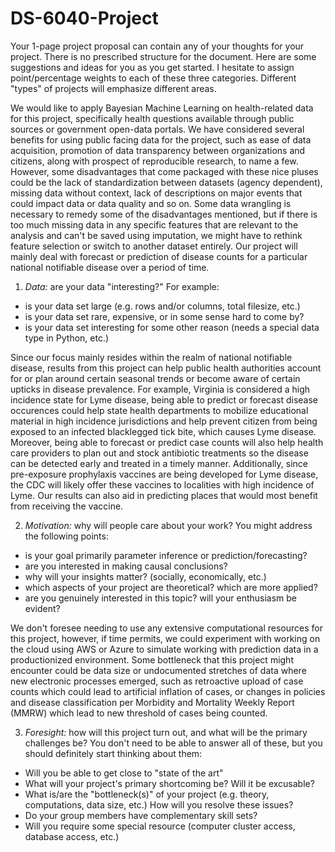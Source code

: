 # DS-6040-Project

Your 1-page project proposal can contain any of your thoughts for your project. There is no prescribed structure for the document. Here are some suggestions and ideas for you as you get started. I hesitate to assign point/percentage weights to each of these three categories. Different "types" of projects will emphasize different areas.

We would like to apply Bayesian Machine Learning on health-related data for this project, specifically health questions available through public sources or government open-data portals. We have considered several benefits for using public facing data for the project, such as ease of data acquisition, promotion of data transparency between organizations and citizens, along with prospect of reproducible research, to name a few. However, some disadvantages that come packaged with these nice pluses could be the lack of standardization between datasets (agency dependent), missing data without context, lack of descriptions on major events that could impact data or data quality and so on. Some data wrangling is necessary to remedy some of the disadvantages mentioned, but if there is too much missing data in any specific features that are relevant to the analysis and can't be saved using imputation, we might have to rethink feature selection or switch to another dataset entirely. Our project will mainly deal with forecast or prediction of disease counts for a particular national notifiable disease over a period of time.  

1. *Data:* are your data "interesting?"
For example:
- is your data set large (e.g. rows and/or columns, total filesize, etc.)
- is your data set rare, expensive, or in some sense hard to come by?
- is your data set interesting for some other reason (needs a special data type in Python, etc.)

Since our focus mainly resides within the realm of national notifiable disease, results from this project can help public health authorities account for or plan around certain seasonal trends or become aware of certain upticks in disease prevalence. For example, Virginia is considered a high incidence state for Lyme disease, being able to predict or forecast disease occurences could help state health departments to mobilize educational material in high incidence jurisdictions and help prevent citizen from being exposed to an infected blacklegged tick bite, which causes Lyme disease. Moreover, being able to forecast or predict case counts will also help health care providers to plan out and stock antibiotic treatments so the disease can be detected early and treated in a timely manner. Additionally, since pre-exposure prophylaxis vaccines are being developed for Lyme disease, the CDC will likely offer these vaccines to localities with high incidence of Lyme. Our results can also aid in predicting places that would most benefit from receiving the vaccine.    

2. *Motivation:* why will people care about your work?
You might address the following points:
- is your goal primarily parameter inference or prediction/forecasting?
- are you interested in making causal conclusions?
- why will your insights matter? (socially, economically, etc.)
- which aspects of your project are theoretical? which are more applied?
- are you genuinely interested in this topic? will your enthusiasm be evident?

We don't foresee needing to use any extensive computational resources for this project, however, if time permits, we could experiment with working on the cloud using AWS or Azure to simulate working with prediction data in a productionized environment. Some bottleneck that this project might encounter could be data size or undocumented stretches of data where new electronic processes emerged, such as retroactive upload of case counts which could lead to artificial inflation of cases, or changes in policies and disease classification per Morbidity and Mortality Weekly Report (MMRW) which lead to new threshold of cases being counted.   

3. *Foresight:* how will this project turn out, and what will be the primary challenges be?
You don't need to be able to answer all of these, but you should definitely start thinking about them:
- Will you be able to get close to "state of the art"
- What will your project's primary shortcoming be? Will it be excusable?
- What is/are the "bottleneck(s)" of your project (e.g. theory, computations, data size, etc.) How will you resolve these issues?
- Do your group members have complementary skill sets?
- Will you require some special resource (computer cluster access, database access, etc.)
